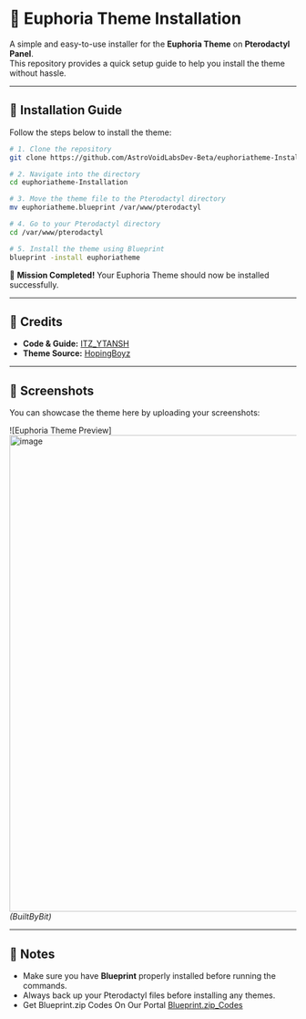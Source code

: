 # 🌌 Euphoria Theme Installation

A simple and easy-to-use installer for the **Euphoria Theme** on **Pterodactyl Panel**.  
This repository provides a quick setup guide to help you install the theme without hassle.

---

## 🚀 Installation Guide

Follow the steps below to install the theme:

```bash
# 1. Clone the repository
git clone https://github.com/AstroVoidLabsDev-Beta/euphoriatheme-Installation

# 2. Navigate into the directory
cd euphoriatheme-Installation

# 3. Move the theme file to the Pterodactyl directory
mv euphoriatheme.blueprint /var/www/pterodactyl

# 4. Go to your Pterodactyl directory
cd /var/www/pterodactyl

# 5. Install the theme using Blueprint
blueprint -install euphoriatheme
```

🎉 **Mission Completed!** Your Euphoria Theme should now be installed successfully.

---

## 📜 Credits

- **Code & Guide:** [ITZ_YTANSH](https://www.youtube.com/@ITZ_YT_ANSH_OFFICIAL)  
- **Theme Source:** [HopingBoyz](https://www.youtube.com/@hopingboyz)  

---

## 📸 Screenshots

You can showcase the theme here by uploading your screenshots:

![Euphoria Theme Preview]<img width="1870" height="835" alt="image" src="https://github.com/user-attachments/assets/7d39b509-9e0c-4891-99e0-cc96e0891c01" />
*(BuiltByBit)*

---

## 📌 Notes

- Make sure you have **Blueprint** properly installed before running the commands.  
- Always back up your Pterodactyl files before installing any themes.
- Get Blueprint.zip Codes On Our Portal [Blueprint.zip_Codes](https://github.com/AstroVoidLabsDev-Beta/Blueprint.zip) 
